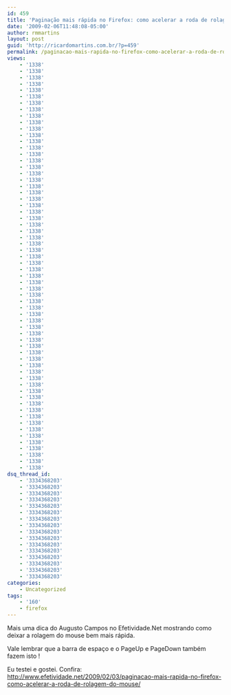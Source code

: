 ```yaml
---
id: 459
title: 'Paginação mais rápida no Firefox: como acelerar a roda de rolagem do mouse'
date: '2009-02-06T11:48:08-05:00'
author: rmmartins
layout: post
guid: 'http://ricardomartins.com.br/?p=459'
permalink: /paginacao-mais-rapida-no-firefox-como-acelerar-a-roda-de-rolagem-do-mouse/
views:
    - '1338'
    - '1338'
    - '1338'
    - '1338'
    - '1338'
    - '1338'
    - '1338'
    - '1338'
    - '1338'
    - '1338'
    - '1338'
    - '1338'
    - '1338'
    - '1338'
    - '1338'
    - '1338'
    - '1338'
    - '1338'
    - '1338'
    - '1338'
    - '1338'
    - '1338'
    - '1338'
    - '1338'
    - '1338'
    - '1338'
    - '1338'
    - '1338'
    - '1338'
    - '1338'
    - '1338'
    - '1338'
    - '1338'
    - '1338'
    - '1338'
    - '1338'
    - '1338'
    - '1338'
    - '1338'
    - '1338'
    - '1338'
    - '1338'
    - '1338'
    - '1338'
    - '1338'
    - '1338'
    - '1338'
    - '1338'
    - '1338'
    - '1338'
    - '1338'
    - '1338'
    - '1338'
    - '1338'
    - '1338'
    - '1338'
    - '1338'
    - '1338'
    - '1338'
    - '1338'
    - '1338'
    - '1338'
    - '1338'
    - '1338'
dsq_thread_id:
    - '3334368203'
    - '3334368203'
    - '3334368203'
    - '3334368203'
    - '3334368203'
    - '3334368203'
    - '3334368203'
    - '3334368203'
    - '3334368203'
    - '3334368203'
    - '3334368203'
    - '3334368203'
    - '3334368203'
    - '3334368203'
    - '3334368203'
    - '3334368203'
categories:
    - Uncategorized
tags:
    - '160'
    - firefox
---
```


Mais uma dica do Augusto Campos no Efetividade.Net mostrando como deixar a rolagem do mouse bem mais rápida.

Vale lembrar que a barra de espaço e o PageUp e PageDown também fazem isto !

Eu testei e gostei. Confira: <http://www.efetividade.net/2009/02/03/paginacao-mais-rapida-no-firefox-como-acelerar-a-roda-de-rolagem-do-mouse/>